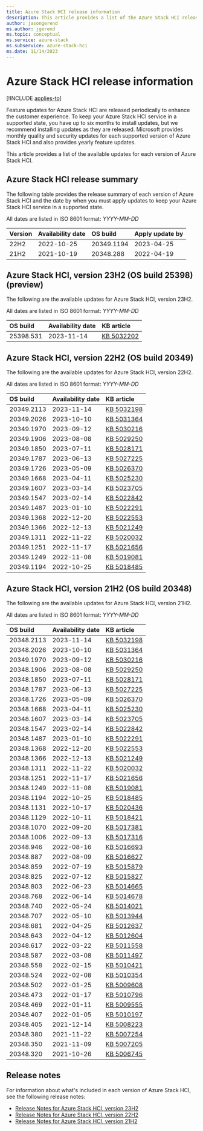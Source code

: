```yaml
---
title: Azure Stack HCI release information
description: This article provides a list of the Azure Stack HCI releases, including monthly updates, and corresponding OS builds.
author: jasongerend
ms.author: jgerend
ms.topic: conceptual
ms.service: azure-stack
ms.subservice: azure-stack-hci
ms.date: 11/14/2023
---
```


# Azure Stack HCI release information

[!INCLUDE [applies-to](../includes/hci-applies-to-23h2-21h2.md)]

Feature updates for Azure Stack HCI are released periodically to enhance the customer experience. To keep your Azure Stack HCI service in a supported state, you have up to six months to install updates, but we recommend installing updates as they are released. Microsoft provides monthly quality and security updates for each supported version of Azure Stack HCI and also provides yearly feature updates.

This article provides a list of the available updates for each version of Azure Stack HCI.  

## Azure Stack HCI release summary

The following table provides the release summary of each version of Azure Stack HCI and the date by when you must apply updates to keep your Azure Stack HCI service in a supported state.

All dates are listed in ISO 8601 format: *YYYY-MM-DD*

| **Version** | **Availability date** | **OS build**      | **Apply update by** |
|:------------|:----------------------|:------------------|:-------------------------|
| 22H2        | 2022-10-25            | 20349.1194        | 2023-04-25               |
| 21H2        | 2021-10-19            | 20348.288         | 2022-04-19               |

## Azure Stack HCI, version 23H2 (OS build 25398) (preview)

The following are the available updates for Azure Stack HCI, version 23H2.

All dates are listed in ISO 8601 format: *YYYY-MM-DD*

| **OS build** | **Availability date** | **KB article**                                           |
|:------------ |:----------------------|:---------------------------------------------------------|
| 25398.531   | 2023-11-14            | [KB 5032202](https://support.microsoft.com/topic/9981de59-9fae-4118-a636-131a8dd4a013)  |

## Azure Stack HCI, version 22H2 (OS build 20349)

The following are the available updates for Azure Stack HCI, version 22H2.

All dates are listed in ISO 8601 format: *YYYY-MM-DD*

| **OS build** | **Availability date** | **KB article**                                           |
|:------------ |:----------------------|:---------------------------------------------------------|
| 20349.2113   | 2023-11-14            | [KB 5032198](https://support.microsoft.com/topic/43b510ae-28a3-496a-bea5-ba061c95cd54)  |
| 20349.2026   | 2023-10-10            | [KB 5031364](https://support.microsoft.com/topic/b827b04b-e11e-4295-b898-042df4b5053b)  |
| 20349.1970   | 2023-09-12            | [KB 5030216](https://support.microsoft.com/topic/fdf76ccf-ae95-4e19-9842-d4b8f7359fa2)  |
| 20349.1906   | 2023-08-08            | [KB 5029250](https://support.microsoft.com/topic/36a2464b-f91e-499a-98cd-661ad68a3536)  |
| 20349.1850   | 2023-07-11            | [KB 5028171](https://support.microsoft.com/topic/34557119-e00c-4678-bb87-048a36ed8585)  |
| 20349.1787   | 2023-06-13            | [KB 5027225](https://support.microsoft.com/topic/22021b0f-6d49-490c-9aef-f7556f928ad9)  |
| 20349.1726   | 2023-05-09            | [KB 5026370](https://support.microsoft.com/topic/77d61c1a-07d2-44d1-8023-834d87a28d78)  |
| 20349.1668   | 2023-04-11            | [KB 5025230](https://support.microsoft.com/topic/5048ddfb-7bf3-4e6c-b29a-7b44b789d282)  |
| 20349.1607   | 2023-03-14            | [KB 5023705](https://support.microsoft.com/topic/4f164afb-4249-4774-abf4-3d4581189588)  |
| 20349.1547   | 2023-02-14            | [KB 5022842](https://support.microsoft.com/topic/d5293fe7-3d6e-42d4-aa77-b2993562863a)  |
| 20349.1487   | 2023-01-10            | [KB 5022291](https://support.microsoft.com/topic/08650290-831c-4b1b-b241-b2a0112b5246)  |
| 20349.1368   | 2022-12-20            | [KB 5022553](https://support.microsoft.com/topic/ea457f12-62bd-461c-9f32-7cde11816a44)  |
| 20349.1366   | 2022-12-13            | [KB 5021249](https://support.microsoft.com/topic/3815a4c2-a71b-4cb1-9777-a9ef7db8701e)  |
| 20349.1311   | 2022-11-22            | [KB 5020032](https://support.microsoft.com/topic/c0c2f038-a248-4fac-9c63-45ab4f462424)  |
| 20349.1251   | 2022-11-17            | [KB 5021656](https://support.microsoft.com/topic/336b8958-d1dd-40b2-a93b-ed1b80003c27)  |
| 20349.1249   | 2022-11-08            | [KB 5019081](https://support.microsoft.com/topic/d53a4cf1-0987-4ab7-a529-23f7136f4083)  |
| 20349.1194   | 2022-10-25            | [KB 5018485](https://support.microsoft.com/topic/513988dc-4a9f-40ca-b089-e4c7703ad06e)  |

## Azure Stack HCI, version 21H2 (OS build 20348)

The following are the available updates for Azure Stack HCI, version 21H2.

All dates are listed in ISO 8601 format: *YYYY-MM-DD*

| **OS build** | **Availability date** | **KB article**                                           |
|:------------ |:----------------------|:---------------------------------------------------------|
| 20348.2113   | 2023-11-14            | [KB 5032198](https://support.microsoft.com/topic/f116b9a5-be0d-4c89-8a91-2ba2392294fa)  |
| 20348.2026   | 2023-10-10            | [KB 5031364](https://support.microsoft.com/topic/487ea79e-9378-472f-8e69-1e9f3bd757a0)  |
| 20349.1970   | 2023-09-12            | [KB 5030216](https://support.microsoft.com/topic/a8a4f08d-33f1-49a0-afcc-40bd7d6f44f3)  |
| 20348.1906   | 2023-08-08            | [KB 5029250](https://support.microsoft.com/topic/c1939499-12b7-4a23-8bda-2abd3a0fe084)  |
| 20348.1850   | 2023-07-11            | [KB 5028171](https://support.microsoft.com/topic/81aa00e1-31fb-42d7-ade1-7de0b37b3738)  |
| 20348.1787   | 2023-06-13            | [KB 5027225](https://support.microsoft.com/topic/dfe991ea-55bd-4618-89fe-b50870952dae)  |
| 20348.1726   | 2023-05-09            | [KB 5026370](https://support.microsoft.com/topic/214132e6-d909-4078-8161-6039c14a8322)  |
| 20348.1668   | 2023-04-11            | [KB 5025230](https://support.microsoft.com/topic/2cea5e9c-bd27-4651-9530-1e82de52138c)  |
| 20348.1607   | 2023-03-14            | [KB 5023705](https://support.microsoft.com/topic/e039eca6-13cf-46c0-b2b4-ee9a27bf6b2d)  |
| 20348.1547   | 2023-02-14            | [KB 5022842](https://support.microsoft.com/topic/c5f53080-d4aa-4c0e-ade8-62cb35acbd98)  |
| 20348.1487   | 2023-01-10            | [KB 5022291](https://support.microsoft.com/topic/02c080d2-0dee-44a0-8796-37cef529f6d6)  |
| 20348.1368   | 2022-12-20            | [KB 5022553](https://support.microsoft.com/topic/701b899c-f41c-4888-94fd-7d2f7a97a1a6)  |
| 20348.1366   | 2022-12-13            | [KB 5021249](https://support.microsoft.com/topic/e6f3210a-c999-4ac8-8fd6-66751febf300)  |
| 20348.1311   | 2022-11-22            | [KB 5020032](https://support.microsoft.com/topic/96bc003c-a310-445a-af1c-98e977a1a7d3)  |
| 20348.1251   | 2022-11-17            | [KB 5021656](https://support.microsoft.com/topic/f33facaa-2ccc-4ce2-a374-c5a3e01a6fdd)  |
| 20348.1249   | 2022-11-08            | [KB 5019081](https://support.microsoft.com/topic/4e51dca6-695b-4578-abf2-852cacea2d77)  |
| 20348.1194   | 2022-10-25            | [KB 5018485](https://support.microsoft.com/topic/bec5c23c-8d6e-4413-a010-24bf3d506f61)  |
| 20348.1131   | 2022-10-17            | [KB 5020436](https://support.microsoft.com/topic/c83f50da-9017-4755-93fe-00ddf27147da)  |
| 20348.1129   | 2022-10-11            | [KB 5018421](https://support.microsoft.com/topic/5173f8dc-29de-48ad-9763-9239f5257d62)  |
| 20348.1070   | 2022-09-20            | [KB 5017381](https://support.microsoft.com/topic/b58ee96f-7ddb-4cfe-870e-5047cf2dd52d)  |
| 20348.1006   | 2022-09-13            | [KB 5017316](https://support.microsoft.com/topic/0f0e00f9-a27c-496d-81b7-aa3b3bb010bc)  |
| 20348.946    | 2022-08-16            | [KB 5016693](https://support.microsoft.com/topic/9fe39a88-2ed4-489f-a729-3aeae9124690)  |
| 20348.887    | 2022-08-09            | [KB 5016627](https://support.microsoft.com/topic/e2aa1ec8-4d65-42f2-b8c9-926fe733f782)  |
| 20348.859    | 2022-07-19            | [KB 5015879](https://support.microsoft.com/topic/53c96b35-2a45-46a4-9b1b-b17faf5ee31b)  |
| 20348.825    | 2022-07-12            | [KB 5015827](https://support.microsoft.com/topic/959c973f-0cba-44cc-92f9-1aa4476d1ea1)  |
| 20348.803    | 2022-06-23            | [KB 5014665](https://support.microsoft.com/topic/108cb23c-8e38-4eb4-974a-b5a30d4bc0c4)  |
| 20348.768    | 2022-06-14            | [KB 5014678](https://support.microsoft.com/topic/16ee172a-6f0c-4863-93c1-d5c97bad9efd)  |
| 20348.740    | 2022-05-24            | [KB 5014021](https://support.microsoft.com/topic/b2e22509-31af-4efe-a9a8-1af0256541e5)  |
| 20348.707    | 2022-05-10            | [KB 5013944](https://support.microsoft.com/topic/73df007f-f353-421a-8f1d-2cf067243040)  |
| 20348.681    | 2022-04-25            | [KB 5012637](https://support.microsoft.com/topic/5bd3942b-6e47-42b2-a4bd-f442c2f3a01b)  |
| 20348.643    | 2022-04-12            | [KB 5012604](https://support.microsoft.com/topic/090da9ce-1c1d-452b-a410-2b02e583a287)  |
| 20348.617    | 2022-03-22            | [KB 5011558](https://support.microsoft.com/topic/4142756d-672b-4aac-b696-1b4e44d55c7c)  |
| 20348.587    | 2022-03-08            | [KB 5011497](https://support.microsoft.com/topic/7d03d4b7-992d-4044-acf0-1ee1a86fc5f5)  |
| 20348.558    | 2022-02-15            | [KB 5010421](https://support.microsoft.com/topic/d2772c05-e070-46fd-bd4a-b203b14fee78)  |
| 20348.524    | 2022-02-08            | [KB 5010354](https://support.microsoft.com/topic/bc5de80a-8b86-4828-b10f-a4e81dbae329)  |
| 20348.502    | 2022-01-25            | [KB 5009608](https://support.microsoft.com/topic/0cc9713f-4fd6-4e2b-a39e-852db67c1958)  |
| 20348.473    | 2022-01-17            | [KB 5010796](https://support.microsoft.com/topic/e79a633f-e876-4268-a21e-de6a9ca52da7)  |
| 20348.469    | 2022-01-11            | [KB 5009555](https://support.microsoft.com/topic/6064a83d-dc47-48a3-af78-d83f6d54f21a)  |
| 20348.407    | 2022-01-05            | [KB 5010197](https://support.microsoft.com/topic/1ecad3b4-fc07-4b0b-a13f-f3d6a9a610ca)  |
| 20348.405    | 2021-12-14            | [KB 5008223](https://support.microsoft.com/topic/9bfc69ea-cd28-4e5d-95c5-934d67d48ee1)  |
| 20348.380    | 2021-11-22            | [KB 5007254](https://support.microsoft.com/topic/98eb640f-81f6-4317-b965-100428db037f)  |
| 20348.350    | 2021-11-09            | [KB 5007205](https://support.microsoft.com/topic/a54d80e0-b1af-493e-9981-d4597a166119)  |
| 20348.320    | 2021-10-26            | [KB 5006745](https://support.microsoft.com/topic/572c595a-aff6-4976-a961-07aafb257973)  |

## Release notes

For information about what's included in each version of Azure Stack HCI, see the following release notes:

- [Release Notes for Azure Stack HCI, version 23H2](https://support.microsoft.com/topic/9981de59-9fae-4118-a636-131a8dd4a013)
- [Release Notes for Azure Stack HCI, version 22H2](https://support.microsoft.com/topic/release-notes-for-azure-stack-hci-version-22h2-fea63106-a0a9-4b6c-bb72-a07985c98a56)
- [Release Notes for Azure Stack HCI, version 21H2](https://support.microsoft.com/topic/release-notes-for-azure-stack-hci-version-21h2-5c5e6adf-e006-4a29-be22-f6faeff90173)

